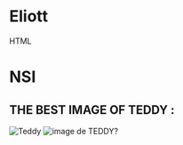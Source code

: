 # Eliott

HTML <h1> NSI </h1>
## THE BEST IMAGE OF TEDDY :
![Teddy](DC9AA32F-2FE6-4A7A-96F0-38377D17293F.jpeg)
![image de TEDDY?](images/DC9AA32F-2FE6-4A7A-96F0-38377D17293F.jpeg)